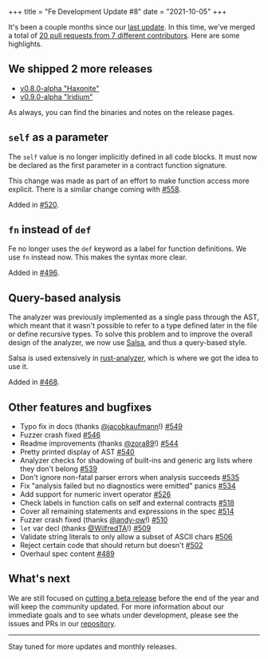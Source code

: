 
+++
title = "Fe Development Update #8"
date = "2021-10-05"
+++


It's been a couple months since our [last update](https://snakecharmers.ethereum.org/fe-development-update-7/). In this time, we've merged a total of [20 pull requests from 7 different contributors](https://github.com/ethereum/fe/pulls?q=is%3Apr+is%3Amerged+closed%3A2021-10-04%3E2021-08-03). Here are some highlights.

## We shipped 2 more releases

- [v0.8.0-alpha "Haxonite"](https://github.com/ethereum/fe/releases/tag/v0.8.0-alpha)
- [v0.9.0-alpha "Iridium"](https://github.com/ethereum/fe/releases/tag/v0.9.0-alpha)

As always, you can find the binaries and notes on the release pages.

## `self` as a parameter

The `self` value is no longer implicitly defined in all code blocks. It must now be declared as the first parameter in a contract function signature.

This change was made as part of an effort to make function access more explicit. There is a similar change coming with [#558](https://github.com/ethereum/fe/issues/558).

Added in [#520](https://github.com/ethereum/fe/pull/520).

## `fn` instead of `def`

Fe no longer uses the `def` keyword as a label for function definitions. We use `fn` instead now. This makes the syntax more clear.

Added in [#496](https://github.com/ethereum/fe/pull/496).

## Query-based analysis

The analyzer was previously implemented as a single pass through the AST, which meant that it wasn't possible to refer to a type defined later in the file or define recursive types. To solve this problem and to improve the overall design of the analyzer, we now use [Salsa](https://crates.io/crates/salsa), and thus a query-based style.

Salsa is used extensively in [rust-analyzer](https://github.com/rust-analyzer/rust-analyzer), which is where we got the idea to use it.

Added in [#468](https://github.com/ethereum/fe/pull/468).

## Other features and bugfixes

- Typo fix in docs (thanks [@jacobkaufmann](https://github.com/jacobkaufmann)!) [#549](https://github.com/ethereum/fe/pull/549)
- Fuzzer crash fixed [#546](https://github.com/ethereum/fe/pull/546)
- Readme improvements (thanks [@zora89](https://github.com/zora89)!) [#544](https://github.com/ethereum/fe/pull/544)
- Pretty printed display of AST [#540](https://github.com/ethereum/fe/pull/540)
- Analyzer checks for shadowing of built-ins and generic arg lists where they don't belong [#539](https://github.com/ethereum/fe/pull/539)
- Don't ignore non-fatal parser errors when analysis succeeds [#535](https://github.com/ethereum/fe/pull/535)
- Fix "analysis failed but no diagnostics were emitted" panics [#534](https://github.com/ethereum/fe/pull/534)
- Add support for numeric invert operator [#526](https://github.com/ethereum/fe/pull/526)
- Check labels in function calls on self and external contracts [#518](https://github.com/ethereum/fe/pull/518)
- Cover all remaining statements and expressions in the spec [#514](https://github.com/ethereum/fe/pull/514)
- Fuzzer crash fixed (thanks [@andy-ow](https://github.com/andy-ow)!) [#510](https://github.com/ethereum/fe/pull/510)
- `let` var decl (thanks [@WilfredTA](https://github.com/WilfredTA)!) [#509](https://github.com/ethereum/fe/pull/509)
- Validate string literals to only allow a subset of ASCII chars [#506](https://github.com/ethereum/fe/pull/506)
- Reject certain code that should return but doesn't  [#502](https://github.com/ethereum/fe/pull/502)
- Overhaul spec content [#489](https://github.com/ethereum/fe/pull/489)

## What's next

We are still focused on [cutting a beta release](https://snakecharmers.ethereum.org/fes-path-to-production/) before the end of the year and will keep the community updated. For more information about our immediate goals and to see whats under development, please see the issues and PRs in our [repository](https://github.com/ethereum/fe).

---

Stay tuned for more updates and monthly releases.
